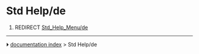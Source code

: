 # Std Help/de
1.  REDIRECT [Std_Help_Menu/de](Std_Help_Menu/de.md)



---
⏵ [documentation index](../README.md) > Std Help/de
